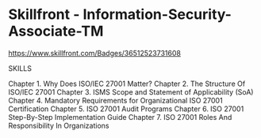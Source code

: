 # Skillfront - Information-Security-Associate-TM

https://www.skillfront.com/Badges/36512523731608

SKILLS

Chapter 1. Why Does ISO/IEC 27001 Matter?
Chapter 2. The Structure Of ISO/IEC 27001
Chapter 3. ISMS Scope and Statement of Applicability (SoA)
Chapter 4. Mandatory Requirements for Organizational ISO 27001 Certification
Chapter 5. ISO 27001 Audit Programs
Chapter 6. ISO 27001 Step-By-Step Implementation Guide
Chapter 7. ISO 27001 Roles And Responsibility In Organizations
